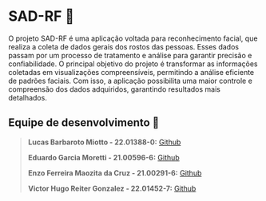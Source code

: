 # SAD-RF 🤖 

O projeto SAD-RF é uma aplicação voltada para reconhecimento facial, que realiza a coleta de dados gerais dos rostos das pessoas. Esses dados passam por um processo de tratamento e  análise para garantir precisão e confiabilidade. O principal objetivo do projeto é transformar as informações coletadas em visualizações compreensíveis, permitindo a análise eficiente de padrões faciais. Com isso, a aplicação possibilita uma maior controle e compreensão dos dados adquiridos, garantindo resultados mais detalhados.

## Equipe de desenvolvimento 📄

> **Lucas Barbaroto Miotto - 22.01388-0:**  [Github](https://github.com/lucasbmiotto)
>
> **Eduardo Garcia Moretti - 21.00596-6:** [Github](https://github.com/eduardogmoretti)
>
> **Enzo Ferreira Maozita da Cruz - 21.00291-6:** [Github](https://github.com/EnzoMaozita)
>
> **Victor Hugo Reiter Gonzalez - 22.01452-7:** [Github](https://github.com/reiteer)